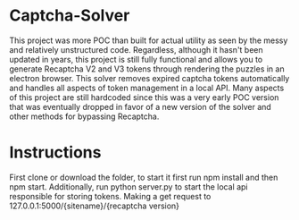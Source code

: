 # Captcha-Solver
This project was more POC than built for actual utility as seen by the messy and relatively unstructured code. Regardless, although it hasn't been updated in years, this project is still fully functional and allows you to generate Recaptcha V2 and V3 tokens through rendering the puzzles in an electron browser. This solver removes expired captcha tokens automatically and handles all aspects of token management in a local API. Many aspects of this project are still hardcoded since this was a very early POC version that was eventually dropped in favor of a new version of the solver and other methods for bypassing Recaptcha.
# Instructions
First clone or download the folder, to start it first run npm install and then npm start. Additionally, run python server.py to start the local api responsible for storing tokens. Making a get request to 127.0.0.1:5000/{sitename}/{recaptcha version}

